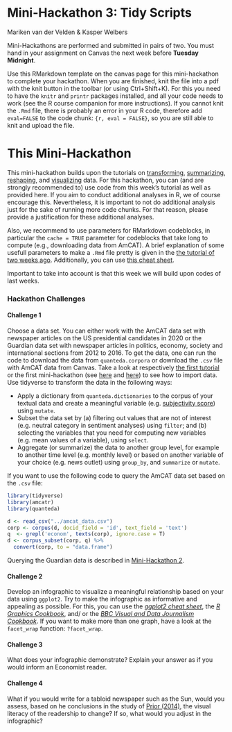 Mini-Hackathon 3: Tidy Scripts
================
Mariken van der Velden & Kasper Welbers

Mini-Hackathons are performed and submitted in pairs of two. You must
hand in your assignment on Canvas the next week before **Tuesday
Midnight**.

Use this RMarkdown template on the canvas page for this mini-hackathon
to complete your hackathon. When you are finished, knit the file into a
pdf with the knit button in the toolbar (or using Ctrl+Shift+K). For
this you need to have the `knitr` and `printr` packages installed, and
all your code needs to work (see the R course companion for more
instructions). If you cannot knit the `.Rmd` file, there is probably an
error in your R code, therefore add `eval=FALSE` to the code chunk: `{r,
eval = FALSE}`, so you are still able to knit and upload the file.

# This Mini-Hackathon

This mini-hackathon builds upon the tutorials on
[transforming](https://github.com/ccs-amsterdam/r-course-material/blob/master/tutorials/R-tidy-5-transformation.md),
[summarizing](https://github.com/ccs-amsterdam/r-course-material/blob/master/tutorials/R-tidy-5b-groupby.md),
[reshaping](https://github.com/ccs-amsterdam/r-course-material/blob/master/tutorials/r-tidy-12-reshaping.md),
and
[visualizing](https://github.com/ccs-amsterdam/r-course-material/blob/master/tutorials/r-tidy-3_7-visualization.md)
data. For this hackathon, you can (and are strongly recommended to) use
code from this week’s tutorial as well as provided here. If you aim to
conduct additional analyses in R, we of course encourage this.
Nevertheless, it is important to not do additional analysis just for the
sake of running more code chunks. For that reason, please provide a
justification for these additional analyses.

Also, we recommend to use parameters for RMarkdown codeblocks, in
particular the `cache = TRUE` parameter for codeblocks that take long to
compute (e.g., downloading data from AmCAT). A brief explanation of some
usefull parameters to make a `.Rmd` file pretty is given in the [the
tutorial of two weeks
ago](https://github.com/MarikenvdVelden/Replication-Hackathons/blob/main/Intro-to-rmd-and-data-retrieval.md).
Additionally, you can use [this cheat
sheet](https://rstudio.com/wp-content/uploads/2015/02/rmarkdown-cheatsheet.pdf).

Important to take into account is that this week we will build upon
codes of last weeks.

### Hackathon Challenges

#### Challenge 1

Choose a data set. You can either work with the AmCAT data set with
newspaper articles on the US presidential candidates in 2020 or the
Guardian data set with newspaper articles in politics, economy, society
and international sections from 2012 to 2016. To get the data, one can
run the code to download the data from `quanteda.corpora` or download
the `.csv` file with AmCAT data from Canvas. Take a look at respectively
[the first
tutorial](https://github.com/MarikenvdVelden/Replication-Hackathons/blob/main/Intro-to-rmd-and-data-retrieval.md)
or the first mini-hackathon (see
[here](https://github.com/MarikenvdVelden/Replication-Hackathons/blob/main/Mini-Hackathon1.md)
and
[here](https://github.com/MarikenvdVelden/Replication-Hackathons/blob/main/Mini-Hackathon1-Guardian.md))
to see how to import data. Use tidyverse to transform the data in the
following ways:

  - Apply a dictionary from `quanteda.dictionaries` to the corpus of
    your textual data and create a meaningful variable (e.g.
    [subjectivity
    score](https://github.com/ccs-amsterdam/r-course-material/blob/master/tutorials/sentiment_analysis.md))
    using `mutate`.
  - Subset the data set by (a) filtering out values that are not of
    interest (e.g. neutral category in sentiment analyses) using
    `filter`; and (b) selecting the variables that you need for
    computing new variables (e.g. mean values of a variable), using
    `select`.
  - Aggregate (or summarize) the data to another group level, for
    example to another time level (e.g. monthly level) or based on
    another variable of your choice (e.g. news outlet) using `group_by`,
    and `summarize` or `mutate`.

If you want to use the following code to query the AmCAT data set based
on the `.csv` file:

``` r
library(tidyverse)
library(amcatr)
library(quanteda)

d <- read_csv("../amcat_data.csv")
corp <- corpus(d, docid_field = 'id', text_field = 'text')
q  <- grepl('econom', texts(corp), ignore.case = T)
d <- corpus_subset(corp, q) %>%
  convert(corp, to = "data.frame")
```

Querying the Guardian data is described in
[Mini-Hackathon 2](https://github.com/MarikenvdVelden/Replication-Hackathons/blob/main/Mini-Hackathon2.md).

#### Challenge 2

Develop an infographic to visualize a meaningful relationship based on
your data using `ggplot2`. Try to make the infographic as informative
and appealing as possible. For this, you can use the [*ggplot2 cheat
sheet*](https://rstudio.com/wp-content/uploads/2015/03/ggplot2-cheatsheet.pdf),
the [*R Graphics Cookbook*](http://www.cookbook-r.com/Graphs/), and/ or
the [*BBC Visual and Data Journalism
Cookbook*](https://bbc.github.io/rcookbook/). If you want to make more
than one graph, have a look at the `facet_wrap` function: `?facet_wrap`.

#### Challenge 3

What does your infographic demonstrate? Explain your answer as if you
would inform an Economist reader.

#### Challenge 4

What if you would write for a tabloid newspaper such as the Sun, would
you assess, based on he conclusions in the study of [Prior
(2014)](https://vu.on.worldcat.org/oclc/8272642139), the visual literacy
of the readership to change? If so, what would you adjust in the
infographic?
